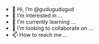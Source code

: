 - 👋 Hi, I’m @gudugudugud
- 👀 I’m interested in ...
- 🌱 I’m currently learning ...
- 💞️ I’m looking to collaborate on ...
- 📫 How to reach me ...

<!---
gudugudugud/gudugudugud is a ✨ special ✨ repository because its `README.md` (this file) appears on your GitHub profile.
You can click the Preview link to take a look at your changes.
--->
